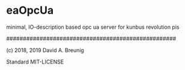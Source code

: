 # eaOpcUa
minimal, IO-description based opc ua server for kunbus revolution pis

###################################################

(c) 2018, 2019 David A. Breunig

Standard MIT-LICENSE
